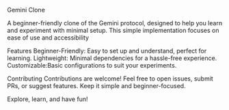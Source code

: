  Gemini Clone

A beginner-friendly clone of the Gemini protocol, designed to help you learn and experiment with minimal setup. This simple implementation focuses on ease of use and accessibility 

 Features
Beginner-Friendly: Easy to set up and understand, perfect for learning.
Lightweight: Minimal dependencies for a hassle-free experience.
Customizable:Basic configurations to suit your experiments.


 Contributing
Contributions are welcome! Feel free to open issues, submit PRs, or suggest features. Keep it simple and beginner-focused.

Explore, learn, and have fun!
